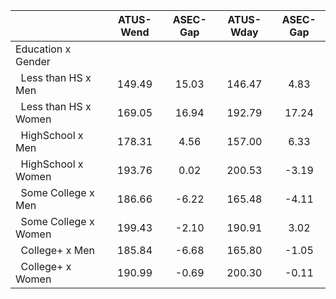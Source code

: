 
|                      |    ATUS-Wend |     ASEC-Gap |    ATUS-Wday |     ASEC-Gap |
| -------------------- | :----------: | :----------: | :----------: | :----------: |
| Education x Gender   |              |              |              |              |
| &nbsp;&nbsp;Less than HS x Men |       149.49 |        15.03 |       146.47 |         4.83 |
| &nbsp;&nbsp;Less than HS x Women |       169.05 |        16.94 |       192.79 |        17.24 |
| &nbsp;&nbsp;HighSchool x Men |       178.31 |         4.56 |       157.00 |         6.33 |
| &nbsp;&nbsp;HighSchool x Women |       193.76 |         0.02 |       200.53 |        -3.19 |
| &nbsp;&nbsp;Some College x Men |       186.66 |        -6.22 |       165.48 |        -4.11 |
| &nbsp;&nbsp;Some College x Women |       199.43 |        -2.10 |       190.91 |         3.02 |
| &nbsp;&nbsp;College+ x Men |       185.84 |        -6.68 |       165.80 |        -1.05 |
| &nbsp;&nbsp;College+ x Women |       190.99 |        -0.69 |       200.30 |        -0.11 |

